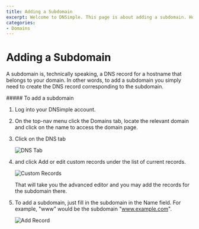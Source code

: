 ```yaml
---
title: Adding a Subdomain
excerpt: Welcome to DNSimple. This page is about adding a subdomain. Hosted DNS has never been this easy.
categories:
- Domains
---
```


# Adding a Subdomain

A subdomain is, technically speaking, a DNS record for a hostname that belongs to your domain. In other words, to add a subdomain you simply need to create the DNS record corresponding to the subdomain.

<div class="section-steps" markdown="1">
##### To add a subdomain

1.  Log into your DNSimple account.
1.  On the top-nav menu click the <label>Domains</label> tab, locate the relevant domain and click on the name to access the domain page.
1.  Click on the <label>DNS</label> tab

    ![DNS Tab](http://cl.ly/image/3S0c302I2f2P/example-domain.com%20-%20manage.jpg)

1.  and click <label>Add or edit custom records</label> under the list of current records.

    ![Custom Records](http://cl.ly/image/1m210S1c3x0f/example-domain.com%20-%20dns.jpg)
    
    That will take you the advanced editor and you may add the records for the subdomain there. 
    
1.  To add a subdomain, just fill in the subdomain in the Name field. For example, "www" would be the subdomain "www.example.com".

    ![Add Record](http://cl.ly/image/2j3k3I0M1e3o/Add%20%22A%22%20Record%20-%20DNSimple.jpg)

</div>

